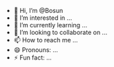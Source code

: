 - 👋 Hi, I’m @Bosun
- 👀 I’m interested in ...
- 🌱 I’m currently learning ...
- 💞️ I’m looking to collaborate on ...
- 📫 How to reach me ...
- 😄 Pronouns: ...
- ⚡ Fun fact: ...

<!---
Bosun/Bosun is a ✨ special ✨ repository because its `README.md` (this file) appears on your GitHub profile.
You can click the Preview link to take a look at your changes.
--->
